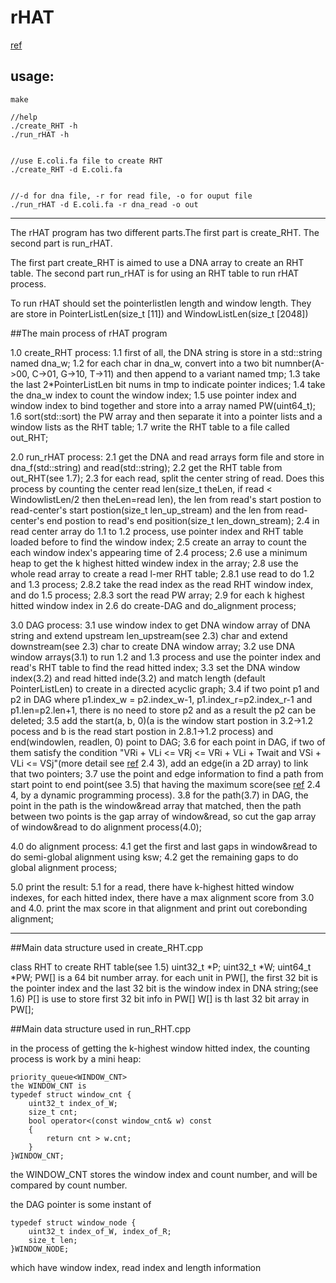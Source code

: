 # rHAT

[ref][1]


## usage:
```
make

//help
./create_RHT -h
./run_rHAT -h


//use E.coli.fa file to create RHT
./create_RHT -d E.coli.fa


//-d for dna file, -r for read file, -o for ouput file
./run_rHAT -d E.coli.fa -r dna_read -o out

```


-------

The rHAT program has two different parts.The first part is create_RHT. The second part is run_rHAT.

The first part create_RHT is aimed to use a DNA array to create an RHT table.
The second part run_rHAT is for using an RHT table to run rHAT process.

To run rHAT should set the pointerlistlen length and window length. They are store in PointerListLen(size_t [11]) and WindowListLen(size_t [2048])

##The main process of rHAT program 

1.0 create_RHT process:
1.1 first of all, the DNA string is store in a std::string named dna_w;
1.2 for each char in dna_w, convert into a two bit numnber(A->00, C->01, G->10, T->11) and then append to a variant named tmp;
1.3 take the last 2*PointerListLen bit nums in tmp to indicate pointer indices;
1.4 take the dna_w index to count the window index;
1.5 use pointer index and window index to bind together and store into a array named PW(uint64_t);
1.6 sort(std::sort) the PW array and then separate it into a pointer lists and a window lists as the RHT table;
1.7 write the RHT table to a file called out_RHT;


2.0 run_rHAT process:
2.1 get the DNA and read arrays form file and store in dna_f(std::string) and read(std::string);
2.2 get the RHT table from out_RHT(see 1.7);
2.3 for each read, split the center string of read. Does this process by counting the center read len(size_t theLen, if read < WindowlistLen/2 then theLen=read len), the len from read's start postion to read-center's start postion(size_t len_up_stream) and the len from read-center's end postion to read's end position(size_t len_down_stream);
2.4 in read center array do 1.1 to 1.2 process, use pointer index and RHT table loaded before to find the window index;
2.5 create an array to count the each window index's appearing time of 2.4 process;
2.6 use a minimum heap to get the k highest hitted windew index in the array;
2.8 use the whole read array to create a read l-mer RHT table;
2.8.1 use read to do 1.2 and 1.3 process;
2.8.2 take the read index as the read RHT window index, and do 1.5 process;
2.8.3 sort the read PW array;
2.9 for each k highest hitted window index in 2.6 do create-DAG and do_alignment process;

3.0 DAG process:
3.1 use window index to get DNA window array of DNA string and extend upstream len_upstream(see 2.3) char and extend downstream(see 2.3) char to create DNA window array;
3.2 use DNA window arrays(3.1) to run 1.2 and 1.3 process and use the pointer index and read's RHT table to find the read hitted index;
3.3 set the DNA window index(3.2) and read hitted inde(3.2) and match length (default PointerListLen) to create in a directed acyclic graph;
3.4 if two point p1 and p2 in DAG where p1.index_w = p2.index_w-1, p1.index_r=p2.index_r-1 and p1.len=p2.len+1, there is no need to store p2 and as a result the p2 can be deleted;
3.5 add the start(a, b, 0)(a is the window start postion in 3.2->1.2 pocess and b is the read start postion in 2.8.1->1.2 process) and end(windowlen, readlen, 0) point to DAG;
3.6 for each point in DAG, if two of them satisfy the condition "VRi + VLi <= VRj <= VRi + VLi + Twait and VSi + VLi <= VSj"(more detail see [ref][1] 2.4 3), add an edge(in a 2D array) to link that two pointers;
3.7 use the point and edge information to find a path from start point to end point(see 3.5) that having the maximum score(see [ref][1] 2.4 4, by a dynamic programming process).
3.8 for the path(3.7) in DAG, the point in the path is the window&read array that matched, then the path between two points is the gap array of window&read, so cut the gap array of window&read to do alignment process(4.0);

4.0 do alignment process:
4.1 get the first and last gaps in window&read to do semi-global alignment using ksw;
4.2 get the remaining gaps to do global alignment process;

5.0 print the result:
5.1 for a read, there have k-highest hitted window indexes, for each hitted index, there have a max alignment score from 3.0 and 4.0. print the max score in that alignment and print out corebonding alignment;


--------------------------

##Main data structure used in create_RHT.cpp

class RHT to create RHT table(see 1.5)
uint32_t *P;
uint32_t *W;
uint64_t *PW;
PW[] is a 64 bit number array. for each unit in PW[], the first 32 bit is the pointer index and the last 32 bit is the window index in DNA string;(see 1.6)
P[] is use to store first 32 bit info in PW[]
W[] is th last 32 bit array in PW[];



##Main data structure used in run_RHT.cpp

in the process of getting the k-highest window hitted index, the counting process is work by a mini heap:

```
priority_queue<WINDOW_CNT>
the WINDOW_CNT is 
typedef struct window_cnt {
    uint32_t index_of_W;
    size_t cnt;
    bool operator<(const window_cnt& w) const
    {
        return cnt > w.cnt;
    }
}WINDOW_CNT;
```
the WINDOW_CNT stores the window index and count number, and will be compared by count number.

the DAG pointer is some instant of 
```
typedef struct window_node {
    uint32_t index_of_W, index_of_R;
    size_t len;
}WINDOW_NODE;
```
which have window index, read index and length information


[1]: (http://bioinformatics.oxfordjournals.org/content/early/2016/01/09/bioinformatics.btv662.full#abstract-1)